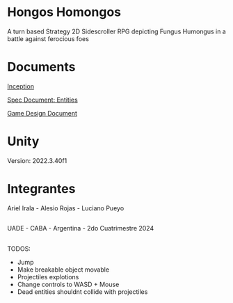 # Hongos Homongos
A turn based Strategy 2D Sidescroller RPG depicting Fungus Humongus in a battle against ferocious foes

# Documents
[Inception](https://docs.google.com/document/d/1jLUkgJvSkbkur7p7p5jz-E9NPuAuI6mUicQA1sbhgqw/edit?usp=sharing)

[Spec Document: Entities](https://docs.google.com/document/d/1oFox2sYLzJMpUFpPJqCjh6W49i4vK4tgbC2397DWvnY/edit?usp=sharing)

[Game Design Document](https://docs.google.com/document/d/1x8Ye3HReRpbRDMWW3we0N1p9qhyEyiAoCWOGyX1DSTc/edit?usp=sharing)

# Unity
Version: 2022.3.40f1

# Integrantes
Ariel Irala - Alesio Rojas - Luciano Pueyo

##
UADE - CABA - Argentina - 2do Cuatrimestre 2024

##
TODOS:
 - Jump
 - Make breakable object movable
 - Projectiles explotions
 - Change controls to WASD + Mouse
 - Dead entities shouldnt collide with projectiles